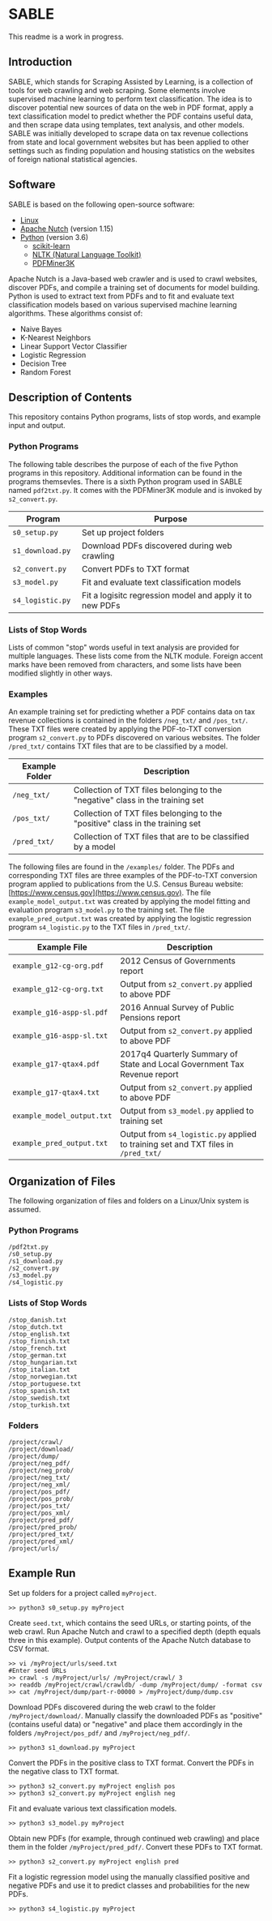 # SABLE

This readme is a work in progress.

## Introduction

SABLE, which stands for Scraping Assisted by Learning, is a collection of tools for web crawling and web scraping.  Some elements involve supervised machine learning to perform text classification.  The idea is to discover potential new sources of data on the web in PDF format, apply a text classification model to predict whether the PDF contains useful data, and then scrape data using templates, text analysis, and other models.  SABLE was initially developed to scrape data on tax revenue collections from state and local government websites but has been applied to other settings such as finding population and housing statistics on the websites of foreign national statistical agencies.

## Software

SABLE is based on the following open-source software:

* [Linux](https://www.linux.org/)
* [Apache Nutch](http://nutch.apache.org/) (version 1.15)
* [Python](http://www.python.org/) (version 3.6)
  * [scikit-learn](http://www.scikit-learn.org/stable/)
  * [NLTK (Natural Language Toolkit)](https://www.nltk.org/)
  * [PDFMiner3K](https://github.com/jaepil/pdfminer3k/)

Apache Nutch is a Java-based web crawler and is used to crawl websites, discover PDFs, and compile a training set of documents for model building.  Python is used to extract text from PDFs and to fit and evaluate text classification models based on various supervised machine learning algorithms.  These algorithms consist of:

* Naive Bayes
* K-Nearest Neighbors
* Linear Support Vector Classifier
* Logistic Regression
* Decision Tree
* Random Forest

## Description of Contents

This repository contains Python programs, lists of stop words, and example input and output.

### Python Programs

The following table describes the purpose of each of the five Python programs in this repository.  Additional information can be found in the programs themsevles.  There is a sixth Python program used in SABLE named ```pdf2txt.py```.  It comes with the PDFMiner3K module and is invoked by ```s2_convert.py```.

| Program               | Purpose                                                  |
| --------------------- | -------------------------------------------------------- |
| ```s0_setup.py```     | Set up project folders                                   |
| ```s1_download.py```  | Download PDFs discovered during web crawling             |
| ```s2_convert.py```   | Convert PDFs to TXT format                               |
| ```s3_model.py ```    | Fit and evaluate text classification models              |
| ```s4_logistic.py ``` | Fit a logisitc regression model and apply it to new PDFs |

### Lists of Stop Words

Lists of common "stop" words useful in text analysis are provided for multiple languages.  These lists come from the NLTK module.  Foreign accent marks have been removed from characters, and some lists have been modified slightly in other ways.

### Examples

An example training set for predicting whether a PDF contains data on tax revenue collections is contained in the folders ```/neg_txt/``` and ```/pos_txt/```.  These TXT files were created by applying the PDF-to-TXT conversion program ```s2_convert.py``` to PDFs discovered on various websites.  The folder ```/pred_txt/``` contains TXT files that are to be classified by a model.

| Example Folder   | Description                                                                   |
| ---------------- | ----------------------------------------------------------------------------- |
| ```/neg_txt/```  | Collection of TXT files belonging to the "negative" class in the training set |
| ```/pos_txt/```  | Collection of TXT files belonging to the "positive" class in the training set |
| ```/pred_txt/``` | Collection of TXT files that are to be classified by a model                  |

The following files are found in the ```/examples/``` folder.  The PDFs and corresponding TXT files are three examples of the PDF-to-TXT conversion program applied to publications from the U.S. Census Bureau website: [https://www.census.gov](https://www.census.gov).  The file ```example_model_output.txt``` was created by applying the model fitting and evaluation program ```s3_model.py``` to the training set.  The file ```example_pred_output.txt``` was created by applying the logistic regression program ```s4_logistic.py``` to the TXT files in ```/pred_txt/```.

| Example File                   | Description                                                                       |
| ------------------------------ | --------------------------------------------------------------------------------- |
| ```example_g12-cg-org.pdf```   | 2012 Census of Governments report                                                 |
| ```example_g12-cg-org.txt```   | Output from ```s2_convert.py``` applied to above PDF                              |
| ```example_g16-aspp-sl.pdf```  | 2016 Annual Survey of Public Pensions report                                      |
| ```example_g16-aspp-sl.txt```  | Output from ```s2_convert.py``` applied to above PDF                              |
| ```example_g17-qtax4.pdf```    | 2017q4 Quarterly Summary of State and Local Government Tax Revenue report         |
| ```example_g17-qtax4.txt```    | Output from ```s2_convert.py``` applied to above PDF                              |
| ```example_model_output.txt``` | Output from ```s3_model.py``` applied to training set                             |
| ```example_pred_output.txt```  | Output from ```s4_logistic.py``` applied to training set and TXT files in ```/pred_txt/```  |

## Organization of Files

The following organization of files and folders on a Linux/Unix system is assumed.

### Python Programs

```
/pdf2txt.py
/s0_setup.py
/s1_download.py
/s2_convert.py
/s3_model.py
/s4_logistic.py
```

### Lists of Stop Words

```
/stop_danish.txt
/stop_dutch.txt
/stop_english.txt
/stop_finnish.txt
/stop_french.txt
/stop_german.txt
/stop_hungarian.txt
/stop_italian.txt
/stop_norwegian.txt
/stop_portuguese.txt
/stop_spanish.txt
/stop_swedish.txt
/stop_turkish.txt
```

### Folders

```
/project/crawl/
/project/download/
/project/dump/
/project/neg_pdf/
/project/neg_prob/
/project/neg_txt/
/project/neg_xml/
/project/pos_pdf/
/project/pos_prob/
/project/pos_txt/
/project/pos_xml/
/project/pred_pdf/
/project/pred_prob/
/project/pred_txt/
/project/pred_xml/
/project/urls/
```

## Example Run

Set up folders for a project called ```myProject```.

```
>> python3 s0_setup.py myProject
```

Create ```seed.txt```, which contains the seed URLs, or starting points, of the web crawl.  Run Apache Nutch and crawl to a specified depth (depth equals three in this example).  Output contents of the Apache Nutch database to CSV format.

```
>> vi /myProject/urls/seed.txt
#Enter seed URLs
>> crawl -s /myProject/urls/ /myProject/crawl/ 3
>> readdb /myProject/crawl/crawldb/ -dump /myProject/dump/ -format csv
>> cat /myProject/dump/part-r-00000 > /myProject/dump/dump.csv
```

Download PDFs discovered during the web crawl to the folder ```/myProject/download/```.  Manually classify the downloaded PDFs as "positive" (contains useful data) or "negative" and place them accordingly in the folders ```/myProject/pos_pdf/``` and ```/myProject/neg_pdf/```.

```
>> python3 s1_download.py myProject
```

Convert the PDFs in the positive class to TXT format.  Convert the PDFs in the negative class to TXT format.

```
>> python3 s2_convert.py myProject english pos
>> python3 s2_convert.py myProject english neg
```

Fit and evaluate various text classification models.

```
>> python3 s3_model.py myProject
```

Obtain new PDFs (for example, through continued web crawling) and place them in the folder ```/myProject/pred_pdf/```.  Convert these PDFs to TXT format.

```
>> python3 s2_convert.py myProject english pred
```

Fit a logistic regression model using the manually classified positive and negative PDFs and use it to predict classes and probabilities for the new PDFs.

```
>> python3 s4_logistic.py myProject
```
